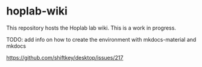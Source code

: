 # hoplab-wiki
This repository hosts the Hoplab lab wiki. This is a work in progress.

TODO: add info on how to create the environment with mkdocs-material and mkdocs

https://github.com/shiftkey/desktop/issues/217
